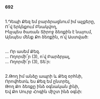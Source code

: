 **692**

\
1.Դեպի Քեզ եմ բարձրացնում իմ աչքերը,\
Ո՜վ երկնքում Բնակվող,\
Ինչպես ծառան Տիրոջ ձեռքին է նայում,\
Այնպես մենք Քո ձեռքին, ո՛վ Աստված:

\
 ... Որ ասեմ Քեզ.\
 ... Ողորմի՜ր (3), ո՛վ Բարձրյալ,\
 ... Ողորմի՜ր (3), Տե՛ր:

\
2.Թող իմ անձը ապրի և Քեզ օրհնի,\
Որովհետև ես Քեզ եմ ընտրել,\
Թող Քո ձեռքը ինձ օգնական լինի,\
Եվ Քո Սուրբ Հոգին միշտ ինձ օգնի:
